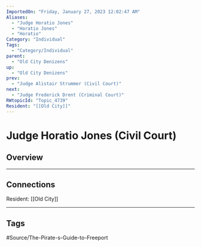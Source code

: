 ```yaml
---
ImportedOn: "Friday, January 27, 2023 12:02:47 AM"
Aliases:
  - "Judge Horatio Jones"
  - "Horatio Jones"
  - "Horatio"
Category: "Individual"
Tags:
  - "Category/Individual"
parent:
  - "Old City Denizens"
up:
  - "Old City Denizens"
prev:
  - "Judge Alistair Strummer (Civil Court)"
next:
  - "Judge Frederick Drent (Criminal Court)"
RWtopicId: "Topic_4739"
Resident: "[[Old City]]"
---
```

# Judge Horatio Jones (Civil Court)
## Overview
---
## Connections
Resident: [[Old City]]


---
## Tags
#Source/The-Pirate-s-Guide-to-Freeport

